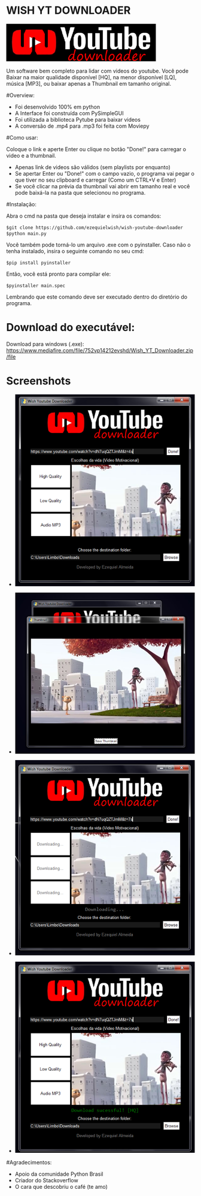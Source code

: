 
WISH YT DOWNLOADER
===============

 ![](https://github.com/ezequielwish/wish-youtube-downloader/blob/master/images/logo.png?raw=true)

Um software bem completo para lidar com videos do youtube. Você pode Baixar na maior qualidade disponível [HQ], na menor disponível [LQ], música [MP3], ou baixar apenas a Thumbnail em tamanho original.

#Overview:

* Foi desenvolvido 100% em python
* A Interface foi construída com PySimpleGUI
* Foi utilizada a biblioteca Pytube para baixar videos
* A conversão de .mp4 para .mp3 foi feita com Moviepy

#Como usar:

Coloque o link e aperte Enter ou clique no botão "Done!" para carregar o video e a thumbnail.
* Apenas link de videos são válidos (sem playlists por enquanto)
* Se apertar Enter ou "Done!" com o campo vazio, o programa vai pegar o que tiver no seu clipboard e carregar (Como um CTRL+V e Enter)
* Se você clicar na prévia da thumbnail vai abrir em tamanho real e você pode baixá-la na pasta que selecionou no programa.

#Instalação:

Abra o cmd na pasta que deseja instalar e insira os comandos:
```
$git clone https://github.com/ezequielwish/wish-youtube-downloader
$python main.py
```
Você também pode torná-lo um arquivo .exe com o pyinstaller. Caso não o tenha instalado, insira o seguinte comando no seu cmd:
```
$pip install pyinstaller
```
Então, você está pronto para compilar ele:
```
$pyinstaller main.spec
```
Lembrando que este comando deve ser executado dentro do diretório do programa.

# Download do executável:

Download para windows (.exe): <a>https://www.mediafire.com/file/752vp14212evshd/Wish_YT_Downloader.zip/file</a>

# Screenshots

* ![](https://github.com/ezequielwish/wish-youtube-downloader/blob/master/screenshots/1.png?raw=true)

* ![](https://github.com/ezequielwish/wish-youtube-downloader/blob/master/screenshots/2.png?raw=true)

* ![](https://github.com/ezequielwish/wish-youtube-downloader/blob/master/screenshots/4.png?raw=true)

* ![](https://github.com/ezequielwish/wish-youtube-downloader/blob/master/screenshots/5.png?raw=true)

#Agradecimentos:

* Apoio da comunidade Python Brasil
* Criador do Stackoverflow
* O cara que descobriu o café (te amo)
